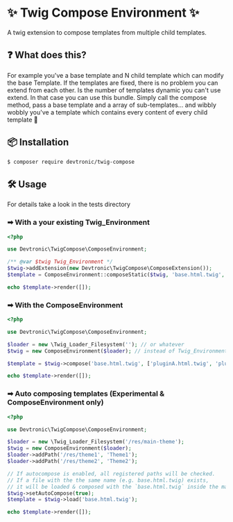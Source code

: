 # ✨ Twig Compose Environment ✨
A twig extension to compose templates from multiple child templates.

## ❓ What does this?
For example you've a base template and N child template which can modify the base Template.
If the templates are fixed, there is no problem you can extend from each other.
Is the number of templates dynamic you can't use extend. In that case you can use this bundle.
Simply call the compose method, pass a base template and a array of sub-templates... and wibbly wobbly you've a template
which contains every content of every child template 🌠

## 📦 Installation
```bash
$ composer require devtronic/twig-compose
```

## 🛠 Usage
For details take a look in the tests directory
### ➡ With a your existing Twig_Environment
```php
<?php

use Devtronic\TwigCompose\ComposeEnvironment;

/** @var $twig Twig_Environment */
$twig->addExtension(new Devtronic\TwigCompose\ComposeExtension());
$template = ComposeEnvironment::composeStatic($twig, 'base.html.twig', ['pluginA.html.twig', 'pluginB.html.twig']);

echo $template->render([]);
```

### ➡ With the ComposeEnvironment
```php
<?php

use Devtronic\TwigCompose\ComposeEnvironment;

$loader = new \Twig_Loader_Filesystem(''); // or whatever
$twig = new ComposeEnvironment($loader); // instead of Twig_Environment

$template = $twig->compose('base.html.twig', ['pluginA.html.twig', 'pluginB.html.twig']);

echo $template->render([]);
```

### ➡ Auto composing templates (Experimental & ComposeEnvironment only)
```php
<?php

use Devtronic\TwigCompose\ComposeEnvironment;

$loader = new \Twig_Loader_Filesystem('/res/main-theme');
$twig = new ComposeEnvironment($loader);
$loader->addPath('/res/theme1', 'Theme1');
$loader->addPath('/res/theme2', 'Theme2');

// If autocompose is enabled, all registered paths will be checked.
// If a file with the the same name (e.g. base.html.twig) exists,
// it will be loaded & composed with the `base.html.twig` inside the main-theme folder
$twig->setAutoCompose(true); 
$template = $twig->load('base.html.twig');

echo $template->render([]);
```
